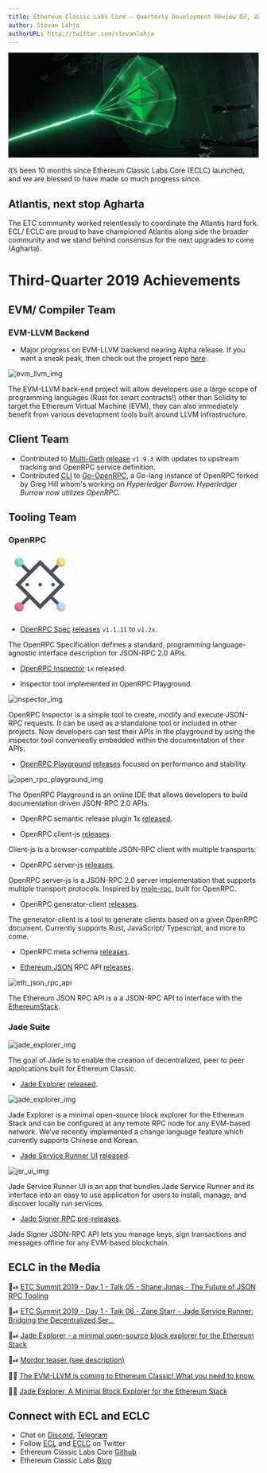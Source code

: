 ```yaml
---
title: Ethereum Classic Labs Core — Quarterly Development Review Q3, 2019
author: Stevan Lohja
authorURL: http://twitter.com/stevanlohja
---
```


![article_banner](https://github.com/stevanlohja/ETC_Gifs/blob/master/etc_death_star.png?raw=true)

It’s been 10 months since Ethereum Classic Labs Core (ECLC) launched, and we are blessed to have made so much progress since.

## Atlantis, next stop Agharta

The ETC community worked relentlessly to coordinate the Atlantis hard fork. ECL/ ECLC are proud to have championed Atlantis along side the broader community and we stand behind consensus for the next upgrades to come (Agharta).

# Third-Quarter 2019 Achievements

## EVM/ Compiler Team

### EVM-LLVM Backend

- Major progress on EVM-LLVM backend nearing Alpha release. If you want a sneak peak, then check out the project repo [here](https://github.com/etclabscore/evm_llvm).

![evm_llvm_img](https://miro.medium.com/max/1150/1*fN8cQg_61dircMPhnzfogw.png)

The EVM-LLVM back-end project will allow developers use a large scope of programming languages (Rust for smart contracts!) other than Solidity to target the Ethereum Virtual Machine (EVM), they can also immediately benefit from various development tools built around LLVM infrastructure.

## Client Team

- Contributed to [Multi-Geth](https://github.com/multi-geth/multi-geth) [release](https://github.com/multi-geth/multi-geth/releases) `v1.9.3` with updates to upstream tracking and OpenRPC service definition.
- Contributed [CLI](https://github.com/gregdhill/go-openrpc/pull/4) to [Go-OpenRPC](https://github.com/gregdhill/go-openrpc), a Go-lang instance of OpenRPC forked by Greg Hill whom's working on *Hyperledger Burrow. Hyperledger Burrow now utilizes OpenRPC.*

## Tooling Team

### OpenRPC

![open_rpc_logo](https://github.com/open-rpc/design/blob/master/icons/open-rpc-logo-noText/open-rpc-logo-noText%20(PNG)/128x128.png?raw=true)

- [OpenRPC Spec](https://spec.open-rpc.org/) [releases](https://github.com/open-rpc/spec/releases) `v1.1.11` to `v1.2x`.

The OpenRPC Specification defines a standard, programming language-agnostic interface description for JSON-RPC 2.0 APIs.

- [OpenRPC Inspector](https://inspector.open-rpc.org/) `1x` released.
  
- Inspector tool implemented in OpenRPC Playground.

![inspector_img](https://i.imgur.com/PA4sVM3.png)

OpenRPC Inspector is a simple tool to create, modify and execute JSON-RPC requests. It can be used as a standalone tool or included in other projects. Now developers can test their APIs in the playground by using the inspector tool conveniently embedded within the documentation of their APIs.

- [OpenRPC Playground](https://playground.open-rpc.org/) [releases](https://github.com/open-rpc/playground/releases) focused on performance and stability.

![open_rpc_playground_img](https://user-images.githubusercontent.com/364566/60648033-ef5d6580-9df3-11e9-8b48-5e239f0c7574.png)

The OpenRPC Playground is an online IDE that allows developers to build documentation driven JSON-RPC 2.0 APIs. 

- OpenRPC semantic release plugin 1x [released](https://github.com/open-rpc/semantic-release-plugin).
  
- OpenRPC client-js [releases](https://github.com/open-rpc/client-js/releases).

Client-js is a browser-compatible JSON-RPC client with multiple transports:

- OpenRPC server-js [releases](https://github.com/open-rpc/server-js/releases).

OpenRPC server-js is a JSON-RPC 2.0 server implementation that supports multiple transport protocols. Inspired by [mole-rpc](https://github.com/koorchik/node-mole-rpc), built for OpenRPC.

- OpenRPC generator-client [releases](https://github.com/open-rpc/generator-client/releases).

The generator-client is a tool to generate clients based on a given OpenRPC document. Currently supports Rust, JavaScript/ Typescript, and more to come.

- OpenRPC meta schema [releases](https://github.com/open-rpc/meta-schema/releases).

- [Ethereum JSON](https://github.com/etclabscore/ethereum-json-rpc-specification) RPC API [releases](https://github.com/etclabscore/ethereum-json-rpc-specification/releases).

![eth_json_rpc_api](https://pbs.twimg.com/media/ECbGY3XWkAMf2uX?format=jpg&name=small)

The Ethereum JSON RPC API is a a JSON-RPC API to interface with the [EthereumStack](https://github.com/etclabscore/ethereum-json-rpc-specification/releases).

### Jade Suite

![jade_explorer_img](https://miro.medium.com/max/1121/0*Iy8iW5zEyJU56XkA.png)

The goal of Jade is to enable the creation of decentralized, peer to peer applications built for Ethereum Classic.

- [Jade Explorer](https://explorer.jade.builders/) [released](https://github.com/etclabscore/jade-explorer).

![jade_explorer_img](https://i.imgur.com/p8iNuJg.gif)

Jade Explorer is a minimal open-source block explorer for the Ethereum Stack and can be configured at any remote RPC node for any EVM-based network. We’ve recently implemented a change language feature which currently supports Chinese and Korean.

- [Jade Service Runner UI](https://github.com/etclabscore/jade-service-runner-ui) [released](https://github.com/etclabscore/jade-service-runner-ui).

![jsr_ui_img](https://user-images.githubusercontent.com/364566/63100364-cc15f200-bf2b-11e9-9698-12e05a8d0bd0.gif)

Jade Service Runner UI is an app that bundles Jade Service Runner and its interface into an easy to use application for users to install, manage, and discover locally run services.

- [Jade Signer RPC](https://github.com/etclabscore/jade-signer-rpc) [pre-releases](https://github.com/etclabscore/jade-signer-rpc/releases).

Jade Signer JSON-RPC API lets you manage keys, sign transactions and messages offline for any EVM-based blockchain.

## ECLC in the Media

🔗⏯ [ETC Summit 2019 - Day 1 - Talk 05 - Shane Jonas - The Future of JSON RPC Tooling](https://www.youtube.com/watch?v=g2zUSyXW6nI)

🔗⏯ [ETC Summit 2019 - Day 1 - Talk 06 - Zane Starr - Jade Service Runner: Bridging the Decentralized Ser...](https://www.youtube.com/watch?v=xZuZ-wrWCFs)

🔗⏯ [Jade Explorer - a minimal open-source block explorer for the Ethereum Stack](https://www.youtube.com/watch?v=O3CguPx_XDE&t=3s)

🔗⏯ [Mordor teaser (see description)](https://www.youtube.com/watch?v=3bmjiJDhGyo)

🔗📰 [The EVM-LLVM is coming to Ethereum Classic! What you need to know.](https://medium.com/etclabscore/the-evm-llvm-is-coming-to-ethereum-classic-what-you-need-to-know-c13962f25571)

🔗📰 [Jade Explorer, A Minimal Block Explorer for the Ethereum Stack
](https://medium.com/etclabscore/jade-explorer-a-minimal-block-explorer-for-the-ethereum-stack-a0df1aecdc38)

## Connect with ECL and ECLC

- Chat on [Discord](https://discordapp.com/invite/NgzMPaj), [Telegram](https://t.me/etclabs)
- Follow [ECL](https://twitter.com/etclabs) and [ECLC](https://twitter.com/etclabscore) on Twitter
- Ethereum Classic Labs Core [Github](https://github.com/etclabscore)
- Ethereum Classic Labs [Blog](https://medium.com/ethereum-classic-labs)